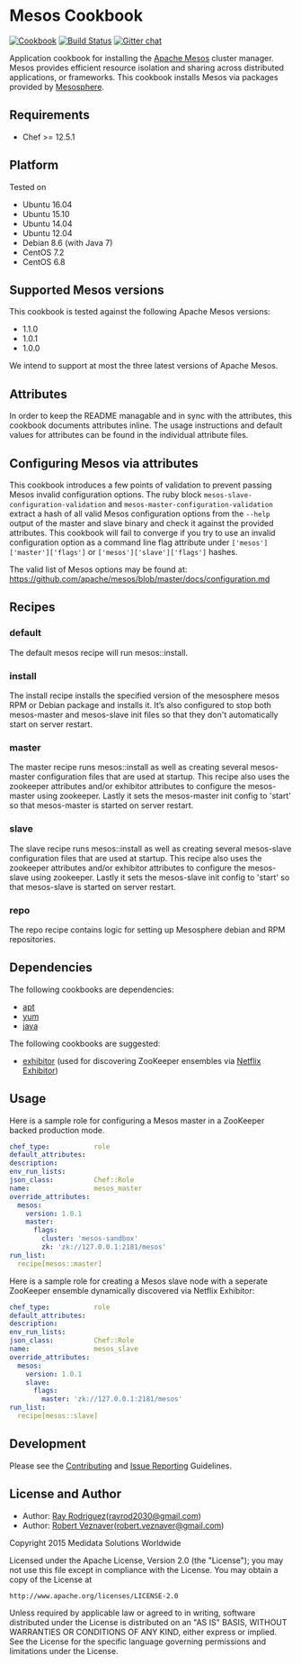 Mesos Cookbook
==============
[![Cookbook](http://img.shields.io/cookbook/v/mesos.svg)](https://supermarket.chef.io/cookbooks/mesos)
[![Build Status](https://secure.travis-ci.org/mdsol/mesos_cookbook.png?branch=master)](http://travis-ci.org/mdsol/mesos_cookbook)
[![Gitter chat](https://img.shields.io/badge/Gitter-mdsol%2Fmesos_cookbook-brightgreen.svg)](https://gitter.im/mdsol/mesos_cookbook)

Application cookbook for installing the [Apache Mesos][] cluster manager.
Mesos provides efficient resource isolation and sharing across distributed
applications, or frameworks.  This cookbook installs Mesos via packages
provided by [Mesosphere][].

Requirements
------------

- Chef >= 12.5.1

Platform
--------
Tested on

* Ubuntu 16.04
* Ubuntu 15.10
* Ubuntu 14.04
* Ubuntu 12.04
* Debian 8.6 (with Java 7)
* CentOS 7.2
* CentOS 6.8

Supported Mesos versions
------------------------

This cookbook is tested against the following Apache Mesos versions:

* 1.1.0
* 1.0.1
* 1.0.0

We intend to support at most the three latest versions of Apache Mesos.

Attributes
----------
In order to keep the README managable and in sync with the attributes, this
cookbook documents attributes inline. The usage instructions and default
values for attributes can be found in the individual attribute files.

Configuring Mesos via attributes
-----------------------------------------
This cookbook introduces a few points of validation to prevent passing Mesos
invalid configuration options. The ruby block
`mesos-slave-configuration-validation` and
`mesos-master-configuration-validation` extract a hash of all valid Mesos
configuration options from the `--help` output of the master and slave binary
and check it against the provided attributes. This cookbook will fail to
converge if you try to use an invalid configuration option as a command line
flag attribute under `['mesos']['master']['flags']`
or `['mesos']['slave']['flags']` hashes.

The valid list of Mesos options may be found at:
https://github.com/apache/mesos/blob/master/docs/configuration.md

## Recipes

### default
The default mesos recipe will run mesos::install.

### install
The install recipe installs the specified version of the mesosphere mesos
RPM or Debian package and installs it.  It’s also configured to stop both
mesos-master and mesos-slave init files so that they don't automatically
start on server restart.

### master
The master recipe runs mesos::install as well as creating several
mesos-master configuration files that are used at startup.  This recipe also
uses the zookeeper attributes and/or exhibitor attributes to configure the
mesos-master using zookeeper.  Lastly it sets the mesos-master init config to
'start' so that mesos-master is started on server restart.

### slave
The slave recipe runs mesos::install as well as creating several
mesos-slave configuration files that are used at startup.  This recipe also
uses the zookeeper attributes and/or exhibitor attributes to configure the
mesos-slave using zookeeper.  Lastly it sets the mesos-slave init config to
'start' so that mesos-slave is started on server restart.

### repo
The repo recipe contains logic for setting up Mesosphere debian and RPM
repositories.

Dependencies
------------

The following cookbooks are dependencies:

* [apt][]
* [yum][]
* [java][]

The following cookbooks are suggested:

* [exhibitor][] (used for discovering ZooKeeper ensembles via [Netflix Exhibitor][])

Usage
-----

Here is a sample role for configuring a Mesos master in a ZooKeeper backed
production mode.

```YAML
chef_type:           role
default_attributes:
description:
env_run_lists:
json_class:          Chef::Role
name:                mesos_master
override_attributes:
  mesos:
    version: 1.0.1
    master:
      flags:
        cluster: 'mesos-sandbox'
        zk: 'zk://127.0.0.1:2181/mesos'
run_list:
  recipe[mesos::master]
```

Here is a sample role for creating a Mesos slave node with a seperate ZooKeeper
ensemble dynamically discovered via Netflix Exhibitor:
```YAML
chef_type:           role
default_attributes:
description:
env_run_lists:
json_class:          Chef::Role
name:                mesos_slave
override_attributes:
  mesos:
    version: 1.0.1
    slave:
      flags:
        master: 'zk://127.0.0.1:2181/mesos'
run_list:
  recipe[mesos::slave]
```

Development
-----------
Please see the [Contributing](CONTRIBUTING.md) and [Issue Reporting](ISSUES.md) Guidelines.

License and Author
------------------
* Author: [Ray Rodriguez](https://github.com/rayrod2030)(rayrod2030@gmail.com)
* Author: [Robert Veznaver](https://github.com/rveznaver)(robert.veznaver@gmail.com)

Copyright 2015 Medidata Solutions Worldwide

Licensed under the Apache License, Version 2.0 (the "License"); you may not use 
this file except in compliance with the License. You may obtain a copy of the 
License at

    http://www.apache.org/licenses/LICENSE-2.0

Unless required by applicable law or agreed to in writing, software distributed 
under the License is distributed on an "AS IS" BASIS, WITHOUT WARRANTIES OR 
CONDITIONS OF ANY KIND, either express or implied. See the License for the 
specific language governing permissions and limitations under the License.

[Apache Mesos]: http://mesos.apache.org
[Netflix Exhibitor]: https://github.com/Netflix/exhibitor
[Mesosphere]: http://mesosphere.io
[Medidata Solutions]: http://www.mdsol.com
[exhibitor]: https://github.com/SimpleFinance/chef-exhibitor
[apt]: https://github.com/opscode-cookbooks/apt
[yum]: https://github.com/chef-cookbooks/yum
[java]: https://github.com/agileorbit-cookbooks/java
